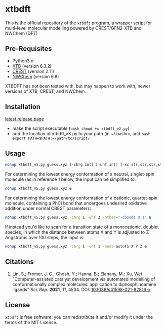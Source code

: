 # xtbdft

This is the official repository of the `xtbdft` program, a wrapper script for multi-level molecular modelling powered by CREST/GFN2-XTB and NWChem (DFT)

## Pre-Requisites
- Python3.x
- [XTB](https://github.com/grimme-lab/xtb/releases) (version 6.3.2)
- [CREST](https://github.com/grimme-lab/crest/releases) (version 2.11)
- [NWChem](https://github.com/nwchemgit/nwchem/releases) (version 6.8)

XTBDFT has not been tested with, but may happen to work with, newer versions of XTB, CREST, and NWChem.

## Installation
[latest release page](https://github.com/sibo/xtbdft/releases/latest)
- make the script executable (```bash chmod +x xtbdft_vX.py```)
- add the location of xtbdft_vX.py to your path (in ~/.bashrc, add ```bash export PATH=$PATH:~/path/to/script/```

## Usage
```bash
nohup xtbdft_v5.py guess.xyz [-chrg int] [-uhf int] [-xc str,str,str,str] [-bs str,str,str,str] [-mode autoConf|autoTS] [-other=["skipCrest"|crestParameters] &
```
For determining the lowest energy conformation of a neutral, singlet-spin molecule (as in reference 1 below, the input can be simplified to:
```bash
nohup xtbdft_v5.py guess.xyz &
```
For determining the lowest energy conformation of a cationic, quartet-spin molecule, containing a PhCl bond that undergoes undesired oxidative addition under normal CREST parameters:
```bash
nohup xtbdft_v5.py guess.xyz -chrg 1 -uhf 3 -other="-cbonds 0.1" &
```
If instead you'd like to scan for a transition state of a monocationic, doublet species, in which the distance between atoms X and Y is adjusted to Z Angstroms over 100 steps, the input is:
```bash
nohup xtbdft_v5.py guess.xyz -chrg 1 -uhf 1 -mode autoTS X Y Z &
```

## Citations

1. Lin, S.; Fromer, J. C.; Ghosh, Y.; Hanna, B.; Elanany, M.; Xu, Wei "Computer-assisted catalyst development via automated modelling of conformationally complex molecules: application to diphosphinoamine ligands" <i>Sci. Rep.</i> <b>2021</b>, <i>11</i>, 4534. DOI: <a href="https://doi.org/10.1038/s41598-021-82816-x">10.1038/s41598-021-82816-x</a>

## License

`xtbdft` is free software: you can redistribute it and/or modify it under
the terms of the MIT License.


